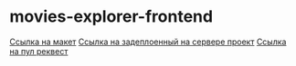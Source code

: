 # movies-explorer-frontend

[Ссылка на макет](https://www.figma.com/file/6FMWkB94wE7KTkcCgUXtnC/Дипломный-проект?type=design&node-id=1-11614&mode=design&t=0IamfdM1moFfSvsv-0)
[Ссылка на задеплоенный на сервере проект](https://fsashkaff.nomoredomainsmonster.ru)
[Ссылка на пул реквест](https://github.com/Sashafomak1na/movies-explorer-frontend/pull/1)